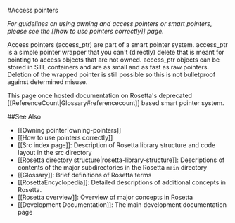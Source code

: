 #Access pointers

*For guidelines on using owning and access pointers or smart pointers, please see the [[how to use pointers correctly]] page.*

Access pointers (access_ptr) are part of a smart pointer system.  access_ptr is a simple pointer wrapper that you can't (directly) delete that is meant for pointing to access objects that are not owned. access_ptr objects can be stored in STL containers and are as small and as fast as raw pointers. Deletion of the wrapped pointer is still possible so this is not bulletproof against determined misuse.

This page once hosted documentation on Rosetta's deprecated [[ReferenceCount|Glossary#referencecount]] based smart pointer system.

##See Also

* [[Owning pointer|owning-pointers]]
* [[How to use pointers correctly]]
* [[Src index page]]: Description of Rosetta library structure and code layout in the src directory
* [[Rosetta directory structure|rosetta-library-structure]]: Descriptions of contents of the major subdirectories in the Rosetta `main` directory
* [[Glossary]]: Brief definitions of Rosetta terms
* [[RosettaEncyclopedia]]: Detailed descriptions of additional concepts in Rosetta.
* [[Rosetta overview]]: Overview of major concepts in Rosetta
* [[Development Documentation]]: The main development documentation page
